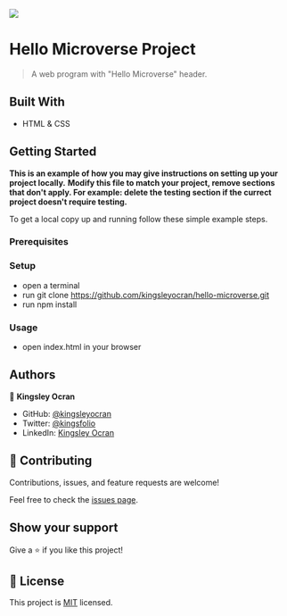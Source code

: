 ![](https://img.shields.io/badge/Microverse-blueviolet)

# Hello Microverse Project

> A web program with "Hello Microverse" header.


## Built With
- HTML & CSS


## Getting Started

**This is an example of how you may give instructions on setting up your project locally.**
**Modify this file to match your project, remove sections that don't apply. For example: delete the testing section if the currect project doesn't require testing.**


To get a local copy up and running follow these simple example steps.

### Prerequisites

### Setup
 - open a terminal
 - run git clone https://github.com/kingsleyocran/hello-microverse.git
 - run npm install


### Usage
 - open index.html in your browser


## Authors

👤 **Kingsley Ocran**

- GitHub: [@kingsleyocran](https://github.com/kingsleyocran)
- Twitter: [@kingsfolio](https://twitter.com/kingsfolio)
- LinkedIn: [Kingsley Ocran](https://www.linkedin.com/in/kingsley-ocran-9909a3186/)

## 🤝 Contributing

Contributions, issues, and feature requests are welcome!

Feel free to check the [issues page](../../issues/).

## Show your support

Give a ⭐️ if you like this project!

## 📝 License

This project is [MIT](./MIT.md) licensed.
